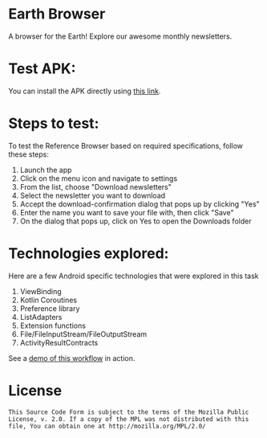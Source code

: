 #  Earth Browser

A browser for the Earth! Explore our awesome monthly newsletters.

# Test APK:

You can install the APK directly using [this link](https://drive.google.com/drive/folders/1LQuCMpM7fiwFeebnMVHZ6b1wGTGCVaxa?usp=sharing).


# Steps to test:

To test the Reference Browser based on required specifications, follow these steps:

1) Launch the app
2) Click on the menu icon and navigate to settings
3) From the list, choose "Download newsletters"
4) Select the newsletter you want to download
5) Accept the download-confirmation dialog that pops up by clicking "Yes"
6) Enter the name you want to save your file with, then click "Save"
7) On the dialog that pops up, click on Yes to open the Downloads folder


# Technologies explored:

Here are a few Android specific technologies that were explored in this task

1) ViewBinding
2) Kotlin Coroutines
3) Preference library
4) ListAdapters
5) Extension functions
6) File/FileInputStream/FileOutputStream
7) ActivityResultContracts


See a [demo of this workflow](https://www.youtube.com/watch?v=qZKlBzVvQGc) in action.


# License

    This Source Code Form is subject to the terms of the Mozilla Public
    License, v. 2.0. If a copy of the MPL was not distributed with this
    file, You can obtain one at http://mozilla.org/MPL/2.0/
